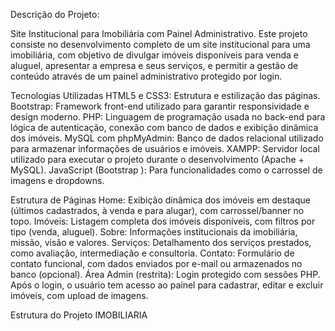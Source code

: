 Descrição do Projeto:

Site Institucional para Imobiliária com Painel Administrativo.
Este projeto consiste no desenvolvimento completo de um site institucional para uma imobiliária, com objetivo de divulgar imóveis disponíveis para venda e aluguel, apresentar a empresa e seus serviços, e permitir a gestão de conteúdo através de um painel administrativo protegido por login.

Tecnologias Utilizadas
HTML5 e CSS3: Estrutura e estilização das páginas.
Bootstrap: Framework front-end utilizado para garantir responsividade e design moderno.
PHP: Linguagem de programação usada no back-end para lógica de autenticação, conexão com banco de dados e exibição dinâmica dos imóveis.
MySQL com phpMyAdmin: Banco de dados relacional utilizado para armazenar informações de usuários e imóveis.
XAMPP: Servidor local utilizado para executar o projeto durante o desenvolvimento (Apache + MySQL).
JavaScript (Bootstrap ): Para funcionalidades como o carrossel de imagens e dropdowns.

Estrutura de Páginas
Home: Exibição dinâmica dos imóveis em destaque (últimos cadastrados, à venda e para alugar), com carrossel/banner no topo.
Imóveis: Listagem completa dos imóveis disponíveis, com filtros por tipo (venda, aluguel).
Sobre: Informações institucionais da imobiliária, missão, visão e valores.
Serviços: Detalhamento dos serviços prestados, como avaliação, intermediação e consultoria.
Contato: Formulário de contato funcional, com dados enviados por e-mail ou armazenados no banco (opcional).
Área Admin (restrita): Login protegido com sessões PHP. Após o login, o usuário tem acesso ao painel para cadastrar, editar e excluir imóveis, com upload de imagens.



<!-- estrutura do projeto -->
Estrutura do Projeto IMOBILIARIA
